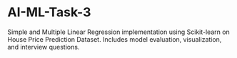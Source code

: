 # AI-ML-Task-3
Simple and Multiple Linear Regression implementation using Scikit-learn on House Price Prediction Dataset. Includes model evaluation, visualization, and interview questions.
